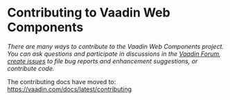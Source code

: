 # Contributing to Vaadin Web Components

*There are many ways to contribute to the Vaadin Web Components project. You can ask questions and participate in discussions in the [Vaadin Forum](https://vaadin.com/forum/), [create issues](https://github.com/vaadin/web-components/issues/new/choose) to file bug reports and enhancement suggestions, or contribute code.*

The contributing docs have moved to: https://vaadin.com/docs/latest/contributing
